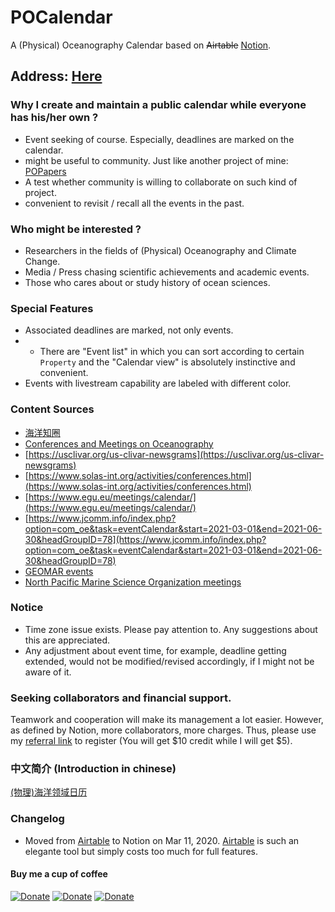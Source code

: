# POCalendar
A (Physical) Oceanography Calendar based on <strike>Airtable</strike> [Notion](https://notion.so).

## Address: [Here](https://www.notion.so/pocalendar/Calendar-for-Physical-Oceanographer-814d0e162904439a932fac0b4ee9b87a)

### Why I create and maintain a public calendar while everyone has his/her own ?

- Event seeking of course. Especially, deadlines are marked on the calendar.
- might be useful to community. Just like another project of mine: [POPapers](https://github.com/chouj/popapers)
- A test whether community is willing to collaborate on such kind of project. 
- convenient to revisit / recall all the events in the past.

### Who might be interested ?

- Researchers in the fields of (Physical) Oceanography and Climate Change.
- Media / Press chasing scientific achievements and academic events.
- Those who cares about or study history of ocean sciences.

### Special Features

- Associated deadlines are marked, not only events.
- - There are "Event list" in which you can sort according to certain `Property` and the "Calendar view" is absolutely instinctive and convenient.
- Events with livestream capability are labeled with different color.

### Content Sources

- [海洋知圈](https://mp.sohu.com/profile?xpt=c29odW1wOGh2a2NnQHNvaHUuY29t&_f=index_pagemp_1&spm=smpc.content.author.2.15680372448367pEIA27)
- [Conferences and Meetings on Oceanography](https://www.conference-service.com/conferences/oceanography.html)
- [https://usclivar.org/us-clivar-newsgrams](https://usclivar.org/us-clivar-newsgrams)
- [https://www.solas-int.org/activities/conferences.html](https://www.solas-int.org/activities/conferences.html)
- [https://www.egu.eu/meetings/calendar/](https://www.egu.eu/meetings/calendar/)
- [https://www.jcomm.info/index.php?option=com_oe&task=eventCalendar&start=2021-03-01&end=2021-06-30&headGroupID=78](https://www.jcomm.info/index.php?option=com_oe&task=eventCalendar&start=2021-03-01&end=2021-06-30&headGroupID=78)
- [GEOMAR events](https://events.geomar.de/)
- [North Pacific Marine Science Organization meetings](https://meetings.pices.int/meetings)

### Notice

- Time zone issue exists. Please pay attention to. Any suggestions about this are appreciated.
- Any adjustment about event time, for example, deadline getting extended, would not be modified/revised accordingly, if I might not be aware of it.

### Seeking collaborators and financial support.

Teamwork and cooperation will make its management a lot easier. However, as defined by Notion, more collaborators, more charges. Thus, please use my [referral link](https://www.notion.so/?r=d94e7c7a384f486185f8296abe5ea15b) to register (You will get $10 credit while I will get $5).

### 中文简介 (Introduction in chinese)

[(物理)海洋领域日历](https://xuchi.name/calendar-for-oceanographer/)

### Changelog

- Moved from [Airtable](https://airtable.com/shrc9MSotEPF7zYAv/tbl4cC2OM65kinAka/viwxx55XjBsRGEeIj?blocks=hide&date=2020-04-17&mode=month) to Notion on Mar 11, 2020. [Airtable](https://airtable.com/shrc9MSotEPF7zYAv/tbl4cC2OM65kinAka/viwxx55XjBsRGEeIj?blocks=hide&date=2020-04-17&mode=month) is such an elegante tool but simply costs too much for full features.

#### Buy me a cup of coffee

[![Donate](https://img.shields.io/badge/Donate-PayPal-green.svg)](https://www.paypal.me/Mesoscale)
[![Donate](https://img.shields.io/badge/Donate-WeChat-brightgreen.svg)](https://github.com/chouj/donate-page/blob/master/simple/images/WeChatQR.jpg?raw=true)
[![Donate](https://img.shields.io/badge/Donate-AliPay-blue.svg)](https://github.com/chouj/donate-page/blob/master/simple/images/AlipayQR.jpg?raw=true)
